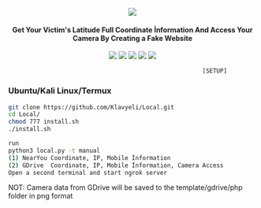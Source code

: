 <p align="center"><img src="https://image.flaticon.com/icons/png/512/48/48704.png"></p>
<h4 align="center">
Get Your Victim's Latitude Full Coordinate İnformation And Access Your Camera By Creating a Fake Website
</h4>

<p align="center">
<img src="https://img.shields.io/badge/Python-3-brightgreen.svg?style=plastic">
<img src="https://img.shields.io/badge/Python-2-brightgreen.svg?style=plastic">
<img src="https://img.shields.io/badge/Docker-✔-blue.svg?style=plastic">
<img src="https://img.shields.io/badge/Termux-✔-red.svg?style=plastic">
<img src="https://img.shields.io/badge/NetHunter-✔-red.svg?style=plastic">
</p>

                                                           [SETUP]

### Ubuntu/Kali Linux/Termux
               
```bash
git clone https://github.com/Klavyeli/Local.git
cd Local/
chmod 777 install.sh
./install.sh

run
python3 local.py -t manual
(1) NearYou Coordinate, IP, Mobile İnformation
(2) GDrive  Coordinate, IP, Mobile İnformation, Camera Access
Open a second terminal and start ngrok server
```
NOT: Camera data from GDrive will be saved to the template/gdrive/php folder in png format
